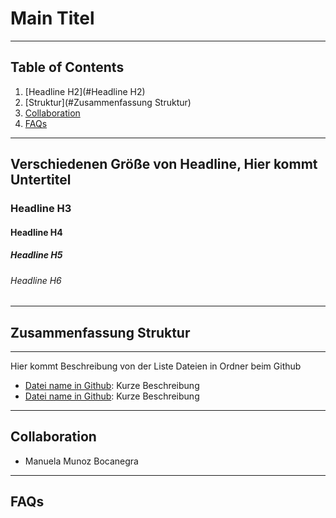 # Main Titel
------------------
## Table of Contents
1. [Headline H2](#Headline H2)
2. [Struktur](#Zusammenfassung Struktur)
3. [Collaboration](#collaboration)
4. [FAQs](#faqs)
----------------
## Verschiedenen Größe von Headline, Hier kommt Untertitel
### Headline H3
#### Headline H4 
##### Headline H5
###### Headline H6
------------------
## Zusammenfassung Struktur
***
Hier kommt Beschreibung von der Liste Dateien in Ordner beim Github
* [Datei name in Github](https://permalinkGithub.com): Kurze Beschreibung
* [Datei name in Github](https://permalinkGithub.com): Kurze Beschreibung

------------------------
## Collaboration

- Manuela Munoz Bocanegra
---
## FAQs


